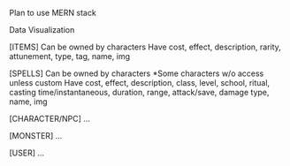 Plan to use MERN stack


Data Visualization

  [ITEMS]
Can be owned by characters
Have cost, effect, description, rarity, attunement, type, tag, name, img

  [SPELLS]
Can be owned by characters *Some characters w/o access unless custom
Have cost, effect, description, class, level, school, ritual, casting 
time/instantaneous, duration, range, attack/save, damage type, name, img

  [CHARACTER/NPC]
...

  [MONSTER]
...

  [USER]
...
  
